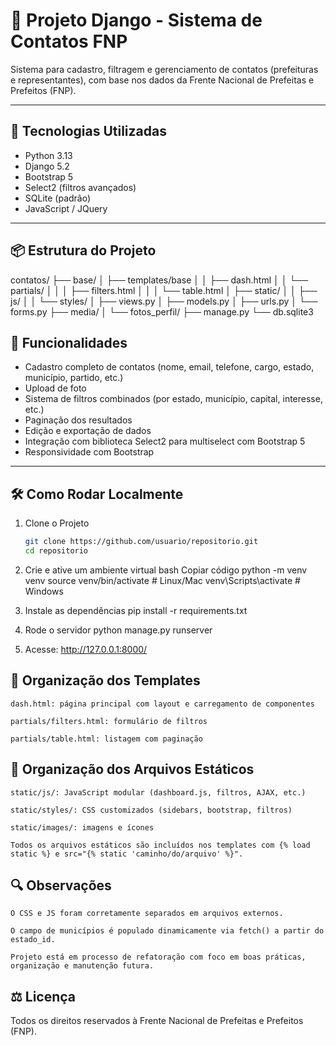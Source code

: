 # 📇 Projeto Django - Sistema de Contatos FNP

Sistema para cadastro, filtragem e gerenciamento de contatos (prefeituras e representantes), com base nos dados da Frente Nacional de Prefeitas e Prefeitos (FNP).

---

## 🚀 Tecnologias Utilizadas

- Python 3.13
- Django 5.2
- Bootstrap 5
- Select2 (filtros avançados)
- SQLite (padrão)
- JavaScript / JQuery

---

## 📦 Estrutura do Projeto

contatos/
├── base/
│ ├── templates/base
│ │ ├── dash.html
│ │ └── partials/
│ │ │ ├── filters.html
│ │ │ └── table.html
│ ├── static/
│ │ ├── js/
│ │ └── styles/
│ ├── views.py
│ ├── models.py
│ ├── urls.py
│ └── forms.py
├── media/
│ └── fotos_perfil/
├── manage.py
└── db.sqlite3

## 📌 Funcionalidades

- Cadastro completo de contatos (nome, email, telefone, cargo, estado, município, partido, etc.)
- Upload de foto
- Sistema de filtros combinados (por estado, município, capital, interesse, etc.)
- Paginação dos resultados
- Edição e exportação de dados
- Integração com biblioteca Select2 para multiselect com Bootstrap 5
- Responsividade com Bootstrap

---

## 🛠️ Como Rodar Localmente

1. Clone o Projeto

   ```bash
   git clone https://github.com/usuario/repositorio.git
   cd repositorio

   ```

2. Crie e ative um ambiente virtual
   bash
   Copiar código
   python -m venv venv
   source venv/bin/activate # Linux/Mac
   venv\Scripts\activate # Windows

3. Instale as dependências
   pip install -r requirements.txt

4. Rode o servidor
   python manage.py runserver

5. Acesse: http://127.0.0.1:8000/

 ## 📂 Organização dos Templates
    dash.html: página principal com layout e carregamento de componentes

    partials/filters.html: formulário de filtros

    partials/table.html: listagem com paginação

 ## 📂 Organização dos Arquivos Estáticos
    static/js/: JavaScript modular (dashboard.js, filtros, AJAX, etc.)

    static/styles/: CSS customizados (sidebars, bootstrap, filtros)

    static/images/: imagens e ícones

    Todos os arquivos estáticos são incluídos nos templates com {% load static %} e src="{% static 'caminho/do/arquivo' %}".

 ##  🔍 Observações
    O CSS e JS foram corretamente separados em arquivos externos.

    O campo de municípios é populado dinamicamente via fetch() a partir do estado_id.

    Projeto está em processo de refatoração com foco em boas práticas, organização e manutenção futura.

  ##  ⚖️ Licença

Todos os direitos reservados à Frente Nacional de Prefeitas e Prefeitos (FNP).
